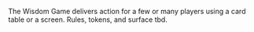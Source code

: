 The Wisdom Game delivers action for a few or many players using a card table or a screen. Rules, tokens, and surface tbd.
